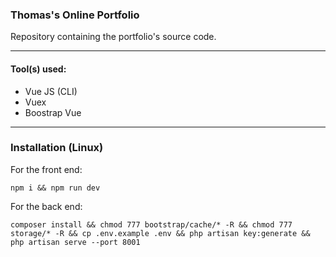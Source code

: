 ### Thomas's Online Portfolio
Repository containing the portfolio's source code.

***

#### **Tool(s) used**:

- Vue JS (CLI)
- Vuex
- Boostrap Vue

***

### **Installation** (Linux)

For the front end:

```npm i && npm run dev```

For the back end:

```composer install && chmod 777 bootstrap/cache/* -R && chmod 777 storage/* -R && cp .env.example .env && php artisan key:generate && php artisan serve --port 8001```
